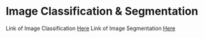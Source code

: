 # Image Classification & Segmentation
Link of Image Classification [Here](https://colab.research.google.com/drive/1q0zxC3iqjyThMmxkzOtiTy-ZTQaukwYX?usp=sharing)
Link of Image Segmentation [Here](https://colab.research.google.com/drive/1CcKhjpoXdWaW0l_A3wT5fo8NQ3Ir0bxJ?usp=sharing)
